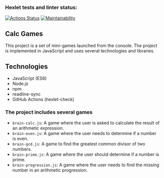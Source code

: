 ### Hexlet tests and linter status:
[![Actions Status](https://github.com/opifexM/fullstack-javascript-project-44/workflows/hexlet-check/badge.svg)](https://github.com/opifexM/fullstack-javascript-project-44/actions)
[![Maintainability](https://api.codeclimate.com/v1/badges/7632ba626da107e573c0/maintainability)](https://codeclimate.com/github/opifexM/CalcGames/maintainability)

## Calc Games

This project is a set of mini-games launched from the console. The project is implemented in JavaScript and uses several technologies and libraries.


## Technologies

-   JavaScript (ES6)
-   Node.js
-   npm
-   readline-sync
-   GitHub Actions (hexlet-check)

### The project includes several games

-   `brain-calc.js`: A game where the user is asked to calculate the result of an arithmetic expression.
-   `brain-even.js`: A game where the user needs to determine if a number is even.
-   `brain-gcd.js`: A game to find the greatest common divisor of two numbers.
-   `brain-prime.js`: A game where the user should determine if a number is prime.
-   `brain-progression.js`: A game where the user needs to find the missing number in an arithmetic progression.

